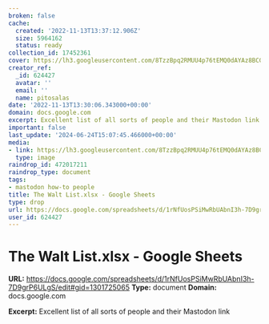 ```yaml
---
broken: false
cache:
  created: '2022-11-13T13:37:12.906Z'
  size: 5964162
  status: ready
collection_id: 17452361
cover: https://lh3.googleusercontent.com/8TzzBpq2RMUU4p76tEMQ0dAYAz8BCGreoP04DdiCiL_RhqfxdF1wHMUQPc8OvL38LOw=w1200-h630-p
creator_ref:
  _id: 624427
  avatar: ''
  email: ''
  name: pitosalas
date: '2022-11-13T13:30:06.343000+00:00'
domain: docs.google.com
excerpt: Excellent list of all sorts of people and their Mastodon link
important: false
last_update: '2024-06-24T15:07:45.466000+00:00'
media:
- link: https://lh3.googleusercontent.com/8TzzBpq2RMUU4p76tEMQ0dAYAz8BCGreoP04DdiCiL_RhqfxdF1wHMUQPc8OvL38LOw=w1200-h630-p
  type: image
raindrop_id: 472017211
raindrop_type: document
tags:
- mastodon how-to people
title: The Walt List.xlsx - Google Sheets
type: drop
url: https://docs.google.com/spreadsheets/d/1rNfUosPSiMwRbUAbnI3h-7D9grP6ULgS/edit#gid=1301725065
user_id: 624427
---
```


# The Walt List.xlsx - Google Sheets

**URL:** https://docs.google.com/spreadsheets/d/1rNfUosPSiMwRbUAbnI3h-7D9grP6ULgS/edit#gid=1301725065
**Type:** document
**Domain:** docs.google.com

**Excerpt:** Excellent list of all sorts of people and their Mastodon link
